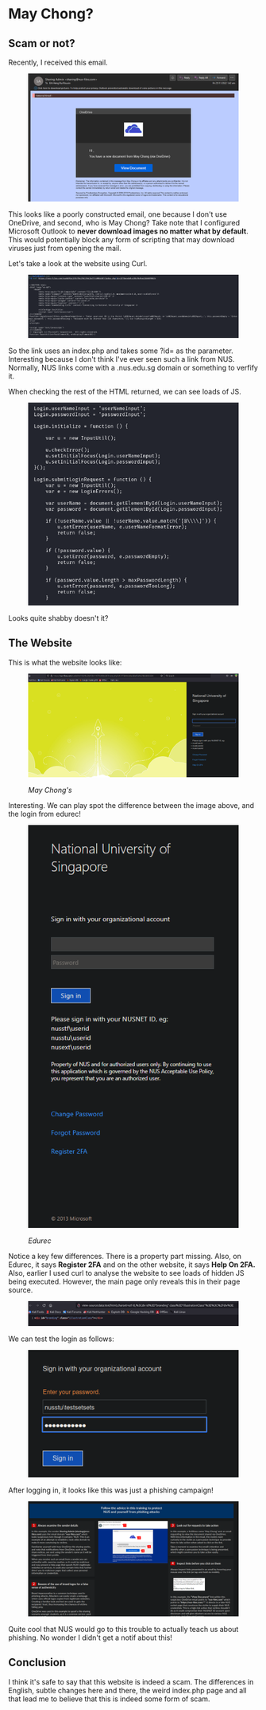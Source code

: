 # May Chong?

## Scam or not?

Recently, I received this email.

<figure><img src="../../.gitbook/assets/image (158).png" alt=""><figcaption></figcaption></figure>

This looks like a poorly constructed email, one because I don't use OneDrive, and second, who is May Chong? Take note that I configured Microsoft Outlook to **never download images no matter what by default**. This would potentially block any form of scripting that may download viruses just from opening the mail.&#x20;

Let's take a look at the website using Curl.

<figure><img src="../../.gitbook/assets/image (153).png" alt=""><figcaption></figcaption></figure>

So the link uses an index.php and takes some ?id= as the parameter. Interesting because I don't think I've ever seen such a link from NUS. Normally, NUS links come with a .nus.edu.sg domain or something to verfify it.&#x20;

When checking the rest of the HTML returned, we can see loads of JS.

<figure><img src="../../.gitbook/assets/image (156).png" alt=""><figcaption></figcaption></figure>

Looks quite shabby doesn't it?



## The Website

This is what the website looks like:

<figure><img src="../../.gitbook/assets/image (147).png" alt=""><figcaption><p><em>May Chong's</em></p></figcaption></figure>

Interesting. We can play spot the difference between the image above, and the login from edurec!

<figure><img src="../../.gitbook/assets/image (160).png" alt=""><figcaption><p><em>Edurec</em></p></figcaption></figure>

Notice a key few differences. There is a property part missing. Also, on Edurec, it says **Register 2FA** and on the other website, it says **Help On 2FA.** Also, earlier I used curl to analyse the website to see loads of hidden JS being executed. However, the main page only reveals this in their page source.

<figure><img src="../../.gitbook/assets/image (1).png" alt=""><figcaption></figcaption></figure>

We can test the login as follows:

<figure><img src="../../.gitbook/assets/image (2).png" alt=""><figcaption></figcaption></figure>

After logging in, it looks like this was just a phishing campaign!

<figure><img src="../../.gitbook/assets/image (157).png" alt=""><figcaption></figcaption></figure>

Quite cool that NUS would go to this trouble to actually teach us about phishing. No wonder I didn't get a notif about this!&#x20;

## Conclusion

I think it's safe to say that this website is indeed a scam. The differences in English, subtle changes here and there, the weird index.php page and all that lead me to believe that this is indeed some form of scam.&#x20;

